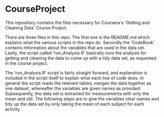 # CourseProject
This repository contains the files necessary for Coursera's 'Getting and Cleaning Data' Course Project.

There are three files in this repo. The first one is the README.md which explains what the various scripts in the repo do.
Secondly the 'CodeBook' contains information about the variables that are used in the data set.
Lastly, the script called 'run_Analysis.R' basically runs the analysis for getting and cleaning the data to come up with a tidy data set, as requested in the course project.

The 'run_Analysis.R' script is fairly straight forward, and explanation is included in the script itself to explain what each line of code does. In general the script reads the relevant tables, merges the data together as one dataset, whereafter the variables are given names as provided. 
Subsequently, the data set is extracted for measurements with only the mean and std. 
The following steps are to give the variables clear names and tidy up the data set by only taking the mean of each subject for each activity. 
